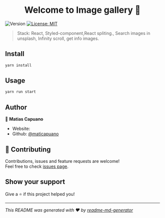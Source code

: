 <h1 align="center">Welcome to Image gallery  👋</h1>
<p>
  <img alt="Version" src="https://img.shields.io/badge/version-1.0.0-blue.svg?cacheSeconds=2592000" />
  <a href="#" target="_blank">
    <img alt="License: MIT" src="https://img.shields.io/badge/License-MIT-yellow.svg" />
  </a>
</p>

> Stack: React, Styled-component,React spliting., Search images in unsplash, Infinity scroll, get info images.

## Install

```sh
yarn install
```

## Usage

```sh
yarn run start
```

## Author

👤 **Matias Capuano**

- Website:
- Github: [@maticapuano](https://github.com/maticapuano)

## 🤝 Contributing

Contributions, issues and feature requests are welcome!<br />Feel free to check [issues page](https://github.com/maticapuano/image_gallery/issues).

## Show your support

Give a ⭐️ if this project helped you!

---

_This README was generated with ❤️ by [readme-md-generator](https://github.com/kefranabg/readme-md-generator)_
